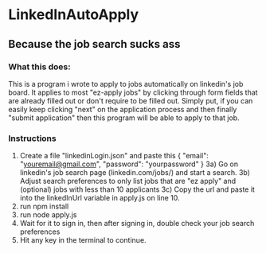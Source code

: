 # LinkedInAutoApply
## Because the job search sucks ass

### What this does:
This is a  program i wrote to apply to jobs automatically on linkedin's job board. It applies to most "ez-apply jobs" by clicking through form fields that are already filled out or don't require to be filled out. Simply put, if you can easily keep clicking "next" on the application process and then finally "submit application" then this program will be able to apply to that job.


### **Instructions**
1) Create a file "linkedinLogin.json" and paste this
{
    "email": "youremail@gmail.com",
    "password": "yourpassword"
}
3a) Go on linkedin's job search page (linkedin.com/jobs/) and start a search. 
3b) Adjust search preferences to only list jobs that are "ez apply" and (optional) jobs with less than 10 applicants
3c) Copy the url and paste it into the linkedInUrl variable in apply.js on line 10.
2) run npm install
3) run node apply.js
4) Wait for it to sign in, then after signing in, double check your job search preferences 
5) Hit any key in the terminal to continue.